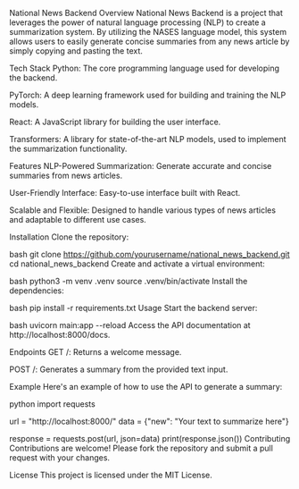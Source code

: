 National News Backend
Overview
National News Backend is a project that leverages the power of natural language processing (NLP) to create a summarization system. By utilizing the NASES language model, this system allows users to easily generate 
concise summaries from any news article by simply copying and pasting the text.

Tech Stack
Python: The core programming language used for developing the backend.

PyTorch: A deep learning framework used for building and training the NLP models.

React: A JavaScript library for building the user interface.

Transformers: A library for state-of-the-art NLP models, used to implement the summarization functionality.

Features
NLP-Powered Summarization: Generate accurate and concise summaries from news articles.

User-Friendly Interface: Easy-to-use interface built with React.

Scalable and Flexible: Designed to handle various types of news articles and adaptable to different use cases.

Installation
Clone the repository:

bash
git clone https://github.com/yourusername/national_news_backend.git
cd national_news_backend
Create and activate a virtual environment:

bash
python3 -m venv .venv
source .venv/bin/activate
Install the dependencies:

bash
pip install -r requirements.txt
Usage
Start the backend server:

bash
uvicorn main:app --reload
Access the API documentation at http://localhost:8000/docs.

Endpoints
GET /: Returns a welcome message.

POST /: Generates a summary from the provided text input.

Example
Here's an example of how to use the API to generate a summary:

python
import requests

url = "http://localhost:8000/"
data = {"new": "Your text to summarize here"}

response = requests.post(url, json=data)
print(response.json())
Contributing
Contributions are welcome! Please fork the repository and submit a pull request with your changes.

License
This project is licensed under the MIT License.
